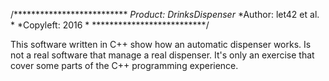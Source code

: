 /**************************
 *Product: DrinksDispenser*
 *Author: let42 et al.    *
 *Copyleft: 2016          *
 **************************/

This software written in C++ show how an automatic dispenser works.
Is not a real software that manage a real dispenser.
It's only an exercise that cover some parts of the C++ programming
experience.
